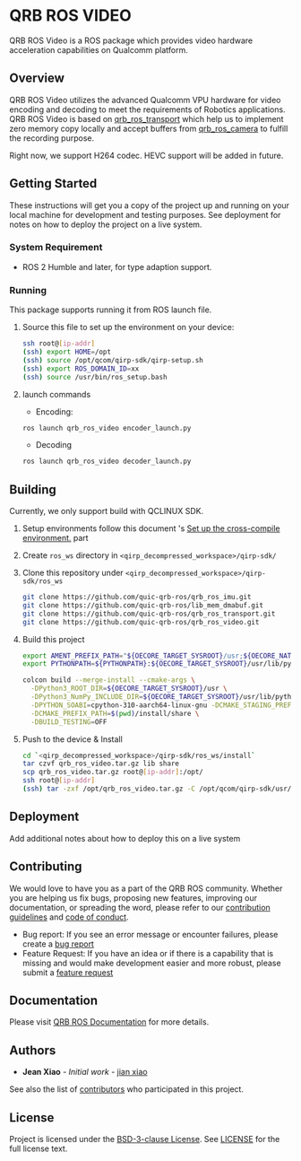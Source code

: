 # QRB ROS VIDEO
QRB ROS Video is a ROS package which provides video hardware acceleration capabilities on Qualcomm platform.

## Overview
QRB ROS Video utilizes the advanced Qualcomm VPU hardware for video encoding and decoding to meet the requirements of Robotics applications. QRB ROS Video is based on [qrb_ros_transport](https://github.com/quic-qrb-ros/qrb_ros_transport) which help us to implement zero memory copy locally and accept buffers from [qrb_ros_camera](https://github.com/quic-qrb-ros/qrb_ros_camera) to fulfill the recording purpose.

Right now, we support H264 codec. HEVC support will be added in future.

## Getting Started
These instructions will get you a copy of the project up and running on your local machine for development and testing purposes. See deployment for notes on how to deploy the project on a live system.

### System Requirement

* ROS 2 Humble and later, for type adaption support.


### Running

This package supports running it from ROS launch file.

1. Source this file to set up the environment on your device:

   ```bash
   ssh root@[ip-addr]
   (ssh) export HOME=/opt
   (ssh) source /opt/qcom/qirp-sdk/qirp-setup.sh
   (ssh) export ROS_DOMAIN_ID=xx
   (ssh) source /usr/bin/ros_setup.bash
   ```
2. launch commands

    - Encoding:

    ```bash
    ros launch qrb_ros_video encoder_launch.py
    ```
    
	* Decoding
	
	```bash
	ros launch qrb_ros_video decoder_launch.py
	```

## Building

Currently, we only support build with QCLINUX SDK.

1. Setup environments follow this document 's [Set up the cross-compile environment.](https://docs.qualcomm.com/bundle/publicresource/topics/80-65220-2/develop-your-first-application_6.html?product=1601111740013072&facet=Qualcomm%20Intelligent%20Robotics%20(QIRP)%20Product%20SDK&state=releasecandidate) part
2. Create `ros_ws` directory in `<qirp_decompressed_workspace>/qirp-sdk/`
3. Clone this repository under `<qirp_decompressed_workspace>/qirp-sdk/ros_ws`

    ```bash
    git clone https://github.com/quic-qrb-ros/qrb_ros_imu.git
    git clone https://github.com/quic-qrb-ros/lib_mem_dmabuf.git
    git clone https://github.com/quic-qrb-ros/qrb_ros_transport.git
    git clone https://github.com/quic-qrb-ros/qrb_ros_video.git
    ```

4. Build this project

   ```bash
   export AMENT_PREFIX_PATH="${OECORE_TARGET_SYSROOT}/usr;${OECORE_NATIVE_SYSROOT}/usr"
   export PYTHONPATH=${PYTHONPATH}:${OECORE_TARGET_SYSROOT}/usr/lib/python3.10/site-packages
   
   colcon build --merge-install --cmake-args \
     -DPython3_ROOT_DIR=${OECORE_TARGET_SYSROOT}/usr \
     -DPython3_NumPy_INCLUDE_DIR=${OECORE_TARGET_SYSROOT}/usr/lib/python3.10/site-packages/numpy/core/include \
     -DPYTHON_SOABI=cpython-310-aarch64-linux-gnu -DCMAKE_STAGING_PREFIX=$(pwd)/install \
     -DCMAKE_PREFIX_PATH=$(pwd)/install/share \
     -DBUILD_TESTING=OFF
   ```

5. Push to the device & Install

   ```bash
   cd `<qirp_decompressed_workspace>/qirp-sdk/ros_ws/install`
   tar czvf qrb_ros_video.tar.gz lib share
   scp qrb_ros_video.tar.gz root@[ip-addr]:/opt/
   ssh root@[ip-addr]
   (ssh) tar -zxf /opt/qrb_ros_video.tar.gz -C /opt/qcom/qirp-sdk/usr/
   ```


## Deployment

Add additional notes about how to deploy this on a live system


## Contributing

We would love to have you as a part of the QRB ROS community. Whether you are helping us fix bugs, proposing new features, improving our documentation, or spreading the word, please refer to our [contribution guidelines](./CONTRIBUTING.md) and [code of conduct](./CODE_OF_CONDUCT.md).

- Bug report: If you see an error message or encounter failures, please create a [bug report](../../issues)
- Feature Request: If you have an idea or if there is a capability that is missing and would make development easier and more robust, please submit a [feature request](../../issues)



## Documentation
Please visit [QRB ROS Documentation](https://quic-qrb-ros.github.io/) for more details.


## Authors

* **Jean Xiao** - *Initial work* - [jian xiao](https://quic_jianxiao.quicinc.com)

See also the list of [contributors](https://github.com/your/project/contributors) who participated in this project.


## License

Project is licensed under the [BSD-3-clause License](https://spdx.org/licenses/BSD-3-Clause.html). See [LICENSE](./LICENSE) for the full license text.


